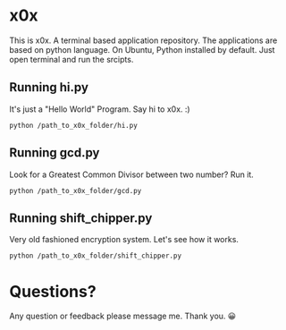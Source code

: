 # x0x
This is x0x. A terminal based application repository.
The applications are based on python language. On Ubuntu, Python installed by default.
Just open terminal and run the srcipts.

## Running hi.py
It's just a "Hello World" Program. Say hi to x0x. :)
```
python /path_to_x0x_folder/hi.py
```

## Running gcd.py
Look for a Greatest Common Divisor between two number? Run it.
```
python /path_to_x0x_folder/gcd.py
```

## Running shift_chipper.py
Very old fashioned encryption system. Let's see how it works.
```
python /path_to_x0x_folder/shift_chipper.py
```

# Questions?
Any question or feedback please message me.
Thank you. 😀
